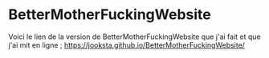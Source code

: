 # BetterMotherFuckingWebsite

Voici le lien de la version de BetterMotherFuckingWebsite que j'ai fait et que j'ai mit en ligne ; https://jooksta.github.io/BetterMotherFuckingWebsite/
